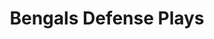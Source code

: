 ---
layout: playbook
title: Bengals Defense Plays
team: bengals
unit: defense
permalink: /bengals/defense/
---